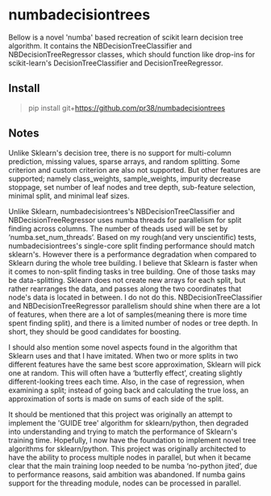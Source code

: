 # numbadecisiontrees
Bellow is a novel 'numba' based recreation of scikit learn decision tree algorithm. It contains the NBDecisionTreeClassifier and NBDecisionTreeRegressor classes, which should function like drop-ins for scikit-learn's DecisionTreeClassifier and DecisionTreeRegressor.

Install
-------
>pip install git+https://github.com/pr38/numbadecisiontrees

Notes
-------

Unlike Sklearn's decision tree, there is no support for multi-column prediction, missing values, sparse arrays, and random splitting. Some criterion and custom criterion are also not supported. But other features are supported; namely class_weights, sample_weights, impurity decrease stoppage, set number of leaf nodes and tree depth, sub-feature selection, minimal split, and minimal leaf sizes.


Unlike Sklearn, numbadecisiontrees's NBDecisionTreeClassifier and NBDecisionTreeRegressor uses numba threads for parallelism for split finding across columns. The number of theads used will be set by ‘numba.set_num_threads’. Based on my rough(and very unscientific)  tests, numbadecisiontrees's single-core split finding performance should match sklearn's. However there is a performance degradation when compared to Sklearn during the whole tree building. I believe that Sklearn is faster when it comes to non-split finding tasks in tree building. One of those tasks may be data-splitting. Sklearn does not create new arrays for each split, but rather rearranges the data, and passes along the two coordinates that node's data is located in between. I do not do this. NBDecisionTreeClassifier and NBDecisionTreeRegressor parallelism should shine when there are a lot of features, when there are a lot of samples(meaning there is more time spent finding split), and there is a limited number of nodes or tree depth. In short, they should be good candidates for boosting.


I should also mention some novel aspects found in the algorithm that Sklearn uses and that I have imitated. When two or more splits in two different features have the same best score approximation, Sklearn will pick one at random. This will often have a ‘butterfly effect’, creating slightly different-looking trees each time. Also, in the case of regression, when examining a split; instead of going back and calculating the true loss, an approximation of sorts is made on sums of each side of the split. 


It should be mentioned that this project was originally an attempt to implement the 'GUIDE tree' algorithm for sklearn/python, then degraded into understanding and trying to match the performance of Sklearn's training time. Hopefully, I now have the foundation to implement novel tree algorithms for sklearn/python. This project was originally architected to have the ability to process multiple nodes in parallel, but when it became clear that the main training loop needed to be numba ‘no-python jited’, due to performance reasons, said ambition  was abandoned. If numba gains support for the threading module, nodes can be processed in parallel.


